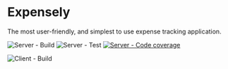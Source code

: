 # Expensely

The most user-friendly, and simplest to use expense tracking application.

![Server - Build](https://github.com/thelanmi/expensely/workflows/Server%20-%20Build/badge.svg) ![Server - Test](https://github.com/thelanmi/expensely/workflows/Server%20-%20Test/badge.svg) [![Server - Code coverage](https://codecov.io/gh/thelanmi/expensely/branch/main/graph/badge.svg?token=ZTAD7WPCHB)](https://codecov.io/gh/thelanmi/expensely)

![Client - Build](https://github.com/thelanmi/expensely/workflows/Client%20-%20Build/badge.svg)